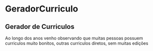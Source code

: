 # GeradorCurriculo
## Gerador de Curriculos

Ao longo dos anos venho observando que muitas pessoas possuem curriculos muito bonitos, outras curriculos diretos, sem muitas edições
